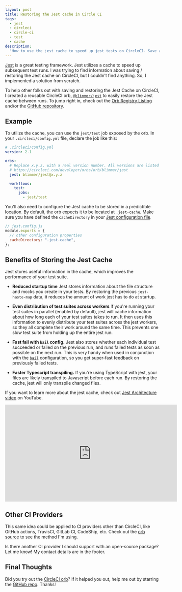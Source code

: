 ```yaml
---
layout: post
title: Restoring the Jest cache in Circle CI
tags:
  - jest
  - circleci
  - circle-ci
  - test
  - cache
description:
  "How to use the jest cache to speed up jest tests on CircleCI. Save and restore jest cache in your CircleCI jobs."
---
```


[Jest](https://jestjs.io/) is a great testing framework. Jest utilizes a cache to speed up subsequent test runs. I was
trying to find information about saving / restoring the Jest cache on CircleCI, but I couldn't find anything. So, I
implemented a solution from scratch.

To help other folks out with saving and restoring the Jest Cache on CircleCI, I created a reusable CircleCI orb,
[`@blimmer/jest`](https://circleci.com/developer/orbs/orb/blimmer/jest) to easily restore the Jest cache between runs.
To jump right in, check out the [Orb Registry Listing](https://circleci.com/developer/orbs/orb/blimmer/jest) and/or the
[GitHub repository](https://github.com/blimmer/jest-circleci-orb).

## Example

To utilize the cache, you can use the `jest/test` job exposed by the orb. In your `.circleci/config.yml` file, declare
the job like this:

```yaml
# .circleci/config.yml
version: 2.1

orbs:
  # Replace x.y.z. with a real version number. All versions are listed here:
  # https://circleci.com/developer/orbs/orb/blimmer/jest
  jest: blimmer/jest@x.y.z

  workflows:
    test:
      jobs:
        - jest/test
```

You'll also need to configure the Jest cache to be stored in a predictible location. By default, the orb expects it to
be located at `.jest-cache`. Make sure you have defined the `cacheDirectory` in your
[Jest configuration file](https://jestjs.io/docs/en/configuration).

```js
// jest.config.js
module.exports = {
  // other configuration properties
  cacheDirectory: ".jest-cache",
};
```

## Benefits of Storing the Jest Cache

Jest stores useful information in the cache, which improves the performance of your test suite.

- **Reduced startup time** Jest stores information about the file structure and mocks you create in your tests. By
  restoring the previous `jest-haste-map` data, it reduces the amount of work jest has to do at startup.

- **Even distribution of test suites across workers** If you're running your test suites in parallel (enabled by
  default), jest will cache information about how long each of your test suites takes to run. It then uses this
  information to evenly distribute your test suites across the jest workers, so they all complete their work around the
  same time. This prevents one slow test suite from holding up the entire jest run.

- **Fast fail with `bail` config.** Jest also stores whether each individual test succeeded or failed on the previous
  run, and runs failed tests as soon as possible on the next run. This is very handy when used in conjunction with the
  [`bail`](https://jestjs.io/docs/en/configuration.html#bail-number--boolean) configuration, so you get super-fast
  feedback on previously failed tests.

- **Faster Typescript transpiling.** If you're using TypeScript with jest, your files are likely transpiled to
  Javascript before each run. By restoring the cache, jest will only transpile changed files.

If you want to learn more about the jest cache, check out [Jest Architecture video](https://youtu.be/3YDiloj8_d0) on
YouTube.

<div class='center'>
  <iframe width="560" height="315" src="https://www.youtube.com/embed/3YDiloj8_d0" frameborder="0" allow="accelerometer; autoplay; clipboard-write; encrypted-media; gyroscope; picture-in-picture" allowfullscreen></iframe>
</div>

## Other CI Providers

This same idea could be applied to CI providers other than CircleCI, like GitHub actions, TravisCI, GitLab CI, CodeShip,
etc. Check out the [orb source](https://github.com/blimmer/jest-circleci-orb/tree/main/src/commands) to see the method
I'm using.

Is there another CI provider I should support with an open-source package? Let me know! My contact details are in the
footer.

## Final Thoughts

Did you try out the [CircleCI orb](https://circleci.com/developer/orbs/orb/blimmer/jest)? If it helped you out, help me
out by starring the [GitHub repo](https://github.com/blimmer/jest-circleci-orb). Thanks!
